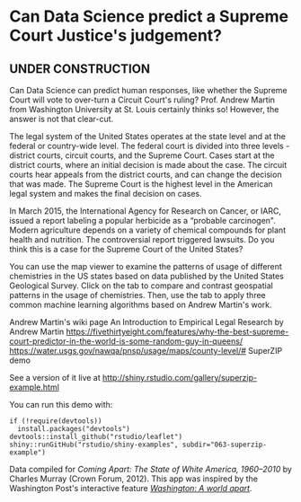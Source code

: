 # Can Data Science predict a Supreme Court Justice's judgement?

## UNDER CONSTRUCTION ##

Can Data Science can predict human responses, like whether the Supreme Court will vote to over-turn a Circuit Court's ruling? Prof. Andrew Martin from Washington University at St. Louis certainly thinks so! However, the answer is not that clear-cut.

The legal system of the United States operates at the state level and at the federal or country-wide level. The federal court is divided into three levels - district courts, circuit courts, and the Supreme Court. Cases start at the district courts, where an initial decision is made about the case. The circuit courts hear appeals from the district courts, and can change the decision that was made. The Supreme Court is the highest level in the American legal system and makes the final decision on cases. 

In March 2015, the International Agency for Research on Cancer, or IARC, issued a report labeling a popular herbicide as a “probable carcinogen". Modern agriculture depends on a variety of chemical compounds for plant health and nutrition. The controversial report triggered lawsuits. Do you think this is a case for the Supreme Court of the United States?

You can use the map viewer to examine the patterns of usage of different chemistries in the US states based on data published by the United States Geological Survey. Click on the tab to compare and contrast geospatial patterns in the usage of chemistries. Then, use the tab to apply three common machine learning algorithms based on Andrew Martin's work. 

Andrew Martin's wiki page
An Introduction to Empirical Legal Research by Andrew Martin
https://fivethirtyeight.com/features/why-the-best-supreme-court-predictor-in-the-world-is-some-random-guy-in-queens/
https://water.usgs.gov/nawqa/pnsp/usage/maps/county-level/# SuperZIP demo

See a version of it live at http://shiny.rstudio.com/gallery/superzip-example.html

You can run this demo with:
```
if (!require(devtools))
  install.packages("devtools")
devtools::install_github("rstudio/leaflet")
shiny::runGitHub("rstudio/shiny-examples", subdir="063-superzip-example")
```

Data compiled for _Coming Apart: The State of White America, 1960–2010_ by Charles Murray (Crown Forum, 2012). This app was inspired by the Washington Post's interactive feature _[Washington: A world apart](http://www.washingtonpost.com/sf/local/2013/11/09/washington-a-world-apart/)_.
